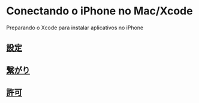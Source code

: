 # Conectando o iPhone no Mac/Xcode

Preparando o Xcode para instalar aplicativos no iPhone

## [設定](https://github.com/ghsumiyasu/Swift/blob/main/README-iPhone-Configuracao-jp.md)
## [繋がり](https://github.com/ghsumiyasu/Swift/blob/main/README-iPhone-Conexao-jp.md)
## [許可](https://github.com/ghsumiyasu/Swift/blob/main/README-iPhone-Permissao-jp.md)